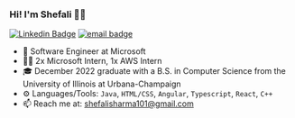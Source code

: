 ### Hi! I'm Shefali 👋🏽

[![Linkedin Badge](https://img.shields.io/badge/LinkedIn-30302f?style=flat&logo=linkedin)](https://www.linkedin.com/in/shefalisharma101/) [![email badge](https://img.shields.io/badge/shefalisharma101@gmail.com-30302f?style=flat&logo=gmail)](mailto:shefalisharma101@gmail.com)

- 🌱 Software Engineer at Microsoft
- 👩‍💻 2x Microsoft Intern, 1x AWS Intern
- 🎓 December 2022 graduate with a B.S. in Computer Science from the University of Illinois at Urbana-Champaign
- ⚙️  Languages/Tools: `Java`, `HTML/CSS`, `Angular`, `Typescript`, `React`, `C++`
- 📫  Reach me at: shefalisharma101@gmail.com

